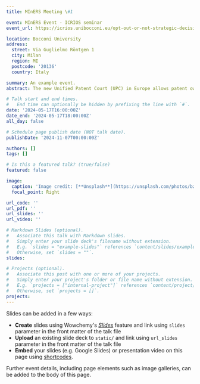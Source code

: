 ```yaml
---
title: MInERS Meeting \#1

event: MInERS Event - ICRIOS seminar
event_url: https://icrios.unibocconi.eu/opt-out-or-not-strategic-decisions-unified-patent-court

location: Bocconi University
address:
  street: Via Guglielmo Röntgen 1
  city: Milan
  region: MI
  postcode: '20136'
  country: Italy

summary: An example event.
abstract: The new Unified Patent Court (UPC) in Europe allows patent owners access to centralized enforcement, albeit at the risk of centralized invalidation. For new unitary patents (UPs) owners will enjoy a large cost reduction. At the introduction of the UPC/UP system, owners of existing European patents and patent applications were able to opt-out of the new court system during a three-month time window. We derive a set of hypotheses and combine data on the actual opt-out decisions with a rich set of patent and owner characteristics to test them. Consistent with theoretical expectations, we find that patents with high risk of invalidation were typically opted out, as were valuable patents, e.g., with large patent families and with supplementary protection certificates (SPCs). Non-European patent owners had a strong preference for the new system.

# Talk start and end times.
#   End time can optionally be hidden by prefixing the line with `#`.
date: '2024-05-17T16:00:00Z'
date_end: '2024-05-17T18:00:00Z'
all_day: false

# Schedule page publish date (NOT talk date).
publishDate: '2024-11-07T00:00:00Z'

authors: []
tags: []

# Is this a featured talk? (true/false)
featured: false

image:
  caption: 'Image credit: [**Unsplash**](https://unsplash.com/photos/bzdhc5b3Bxs)'
  focal_point: Right

url_code: ''
url_pdf: ''
url_slides: ''
url_video: ''

# Markdown Slides (optional).
#   Associate this talk with Markdown slides.
#   Simply enter your slide deck's filename without extension.
#   E.g. `slides = "example-slides"` references `content/slides/example-slides.md`.
#   Otherwise, set `slides = ""`.
slides:

# Projects (optional).
#   Associate this post with one or more of your projects.
#   Simply enter your project's folder or file name without extension.
#   E.g. `projects = ["internal-project"]` references `content/project/deep-learning/index.md`.
#   Otherwise, set `projects = []`.
projects:
---
```


Slides can be added in a few ways:

- **Create** slides using Wowchemy's [_Slides_](https://docs.hugoblox.com/managing-content/#create-slides) feature and link using `slides` parameter in the front matter of the talk file
- **Upload** an existing slide deck to `static/` and link using `url_slides` parameter in the front matter of the talk file
- **Embed** your slides (e.g. Google Slides) or presentation video on this page using [shortcodes](https://docs.hugoblox.com/writing-markdown-latex/).

Further event details, including page elements such as image galleries, can be added to the body of this page.
